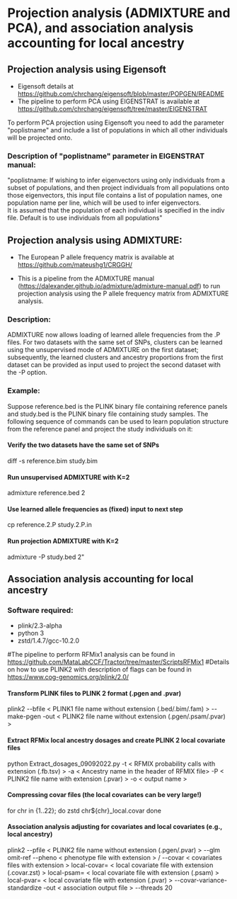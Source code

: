 # Projection analysis (ADMIXTURE and PCA), and association analysis accounting for local ancestry 
## Projection analysis using Eigensoft

* Eigensoft details at https://github.com/chrchang/eigensoft/blob/master/POPGEN/README
* The pipeline to perform PCA using EIGENSTRAT is available at https://github.com/chrchang/eigensoft/tree/master/EIGENSTRAT

To perform PCA projection using Eigensoft you need to add the parameter "poplistname" and include a list of populations in which all other individuals will be projected onto.

### Description of "poplistname" parameter in EIGENSTRAT manual:
"poplistname:   If wishing to infer eigenvectors using only individuals from a 
  subset of populations, and then project individuals from all populations 
  onto those eigenvectors, this input file contains a list of population names,
  one population name per line, which will be used to infer eigenvectors.  
  It is assumed that the population of each individual is specified in the 
  indiv file.  Default is to use individuals from all populations"
  

## Projection analysis using ADMIXTURE:

* The European P allele frequency matrix is available at https://github.com/mateushg1/CRGGH/

* This is a pipeline from the ADMIXTURE manual (https://dalexander.github.io/admixture/admixture-manual.pdf) to run projection analysis using the P allele frequency matrix from ADMIXTURE analysis.


### Description:
ADMIXTURE now allows loading of learned allele frequencies from the .P files. For two
datasets with the same set of SNPs, clusters can be learned using the unsupervised mode
of ADMIXTURE on the first dataset; subsequently, the learned clusters and ancestry
proportions from the first dataset can be provided as input used to project the second
dataset with the -P option.


### Example: 
Suppose reference.bed is the PLINK binary file containing reference panels
and study.bed is the PLINK binary file containing study samples. The following sequence
of commands can be used to learn population structure from the reference panel and project
the study individuals on it:


#### Verify the two datasets have the same set of SNPs

diff -s reference.bim study.bim

#### Run unsupervised ADMIXTURE with K=2
admixture reference.bed 2
#### Use learned allele frequencies as (fixed) input to next step
cp reference.2.P study.2.P.in
#### Run projection ADMIXTURE with K=2
admixture -P study.bed 2"

## Association analysis accounting for local ancestry

### Software required:
* plink/2.3-alpha 
* python 3
* zstd/1.4.7/gcc-10.2.0

#The pipeline to perform RFMix1 analysis can be found in https://github.com/MataLabCCF/Tractor/tree/master/ScriptsRFMix1
#Details on how to use PLINK2 with description of flags can be found in https://www.cog-genomics.org/plink/2.0/


#### Transform PLINK files to PLINK 2 format (.pgen and .pvar)

plink2 --bfile < PLINK1 file name without extension (.bed/.bim/.fam) > --make-pgen -out < PLINK2 file name without extension (.pgen/.psam/.pvar) >


#### Extract RFMix local ancestry dosages and create PLINK 2 local covariate files 

python Extract_dosages_09092022.py -t < RFMIX probability calls with extension (.fb.tsv) > -a < Ancestry name in the header of RFMIX file> -P < PLINK2 file name with extension (.pvar) >
-o < output name >


#### Compressing covar files (the local covariates can be very large!)

for chr in {1..22}; do
zstd chr${chr}_local.covar
done

#### Association analysis adjusting for covariates and local covariates (e.g., local ancestry)

plink2 --pfile < PLINK2 file name without extension (.pgen/.pvar) > --glm omit-ref  --pheno < phenotype file with extension > / 
--covar < covariates files with extension > local-covar= < local covariate file with extension (.covar.zst) > local-psam= < local covariate file with extension (.psam) > local-pvar= < local covariate file with extension (.pvar) > --covar-variance-standardize -out < association output file > --threads 20




